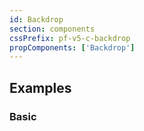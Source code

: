 ```yaml
---
id: Backdrop
section: components
cssPrefix: pf-v5-c-backdrop
propComponents: ['Backdrop']
---
```


## Examples

### Basic

```ts isFullscreen file="./BackdropBasic.tsx"
```
